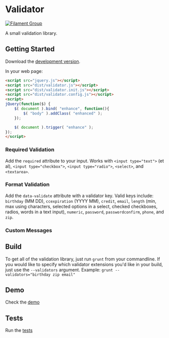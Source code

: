 # Validator

[![Filament Group](http://filamentgroup.com/images/fg-logo-positive-sm-crop.png) ](http://www.filamentgroup.com/)

A small validation library.

## Getting Started
Download the [development version][max].

[max]: https://github.com/filamentgroup/validator/blob/gh-pages/dist/validator.js

In your web page:

```html
<script src="jquery.js"></script>
<script src="dist/validator.js"></script>
<script src="dist/validator.init.js"></script>
<script src="dist/validator.config.js"></script>
<script>
jQuery(function($) {
	$( document ).bind( "enhance", function(){
		$( "body" ).addClass( "enhanced" );
	});

	$( document ).trigger( "enhance" );
});
</script>
```

### Required Validation

Add the `required` attribute to your input. Works with `<input type="text">` (et al), `<input type="checkbox">`, `<input type="radio">`, `<select>`, and `<textarea>`.

### Format Validation

Add the `data-validate` attribute with a validator key. Valid keys include: `birthday` (MM DD), `ccexpiration` (YYYY MM), `credit`, `email`, `length` (min, max using characters, selected options in a select, checked checkboxes, radios, words in a text input), `numeric`, `password`, `passwordconfirm`, `phone`, and `zip`.

### Custom Messages


## Build

To get all of the validation library, just run `grunt` from your
commandline. If you would like to specify which validator extensions
you'd like in your build, just use the `--validators` argument. Example:
`grunt --validators="birthday zip email"`

## Demo
Check the [demo](http://filamentgroup.github.io/validator/examples/)

## Tests
Run the [tests](http://filamentgroup.github.io/validator/test/)
